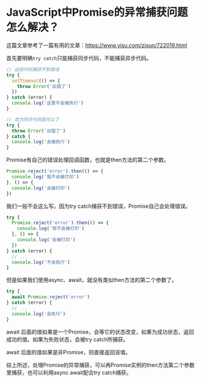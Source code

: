# JavaScript中Promise的异常捕获问题怎么解决？

这篇文章参考了一篇有用的文章：https://www.yisu.com/zixun/722019.html

首先要明确`try catch`只能捕获同步代码，不能捕获异步代码。
```js
// 这段代码捕获不到错误
try {
  setTimeout(() => {
    throw Error('出错了')
  })
} catch (error) {
  console.log('这里不会被执行')
}

// 改为同步代码就可以了
try {
  throw Error('出错了')
} catch {
  console.log('会被执行')
}
```

Promise有自己的错误处理回调函数，也就是then方法的第二个参数。
```js
Promise.reject('error').then(() => {
  console.log('我不会被打印')
}, () => {
  console.log('会被打印')
})
```

我们一般不会这么写。因为try catch捕获不到错误，Promise自己会处理错误。
```js
try {
  Promise.reject('error').then(() => {
    console.log('我不会被打印')
  }, () => {
    console.log('会被打印')
  })
} catch (error) {
  // ...
  console.log('不会执行')
}
```

但是如果我们使用async、await，就没有类似then方法的第二个参数了。

```js
try {
  await Promise.reject('error')
} catch (error) {
  // ...
  console.log('会执行')
}
```

await 后面的值如果是一个Promise，会等它的状态改变，如果为成功状态，返回成功的值。如果为失败状态，会被try catch所捕获。

await 后面的值如果是非Promise，则直接返回该值。

综上所述，处理Promise的异常捕获，可以再Promise实例的then方法第二个参数里捕获，也可以利用async await配合try catch捕获。

